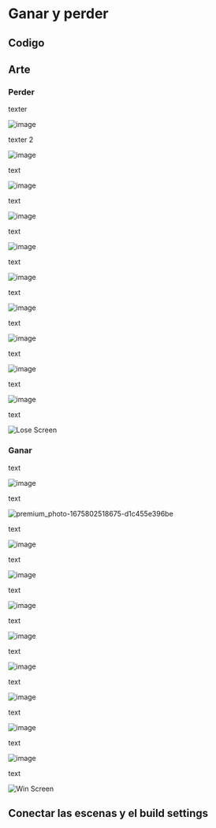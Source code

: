 # Ganar y perder

## Codigo

## Arte

### Perder

texter

![image](https://github.com/user-attachments/assets/ac34dfb8-3fe1-4a23-8498-ee3faefceae5)

texter 2

![image](https://github.com/user-attachments/assets/8b606dba-6c9f-4756-b882-acb5ba2d2e23)

text

![image](https://github.com/user-attachments/assets/aa628bee-03e5-4419-aeec-8b77323ec490)

text

![image](https://github.com/user-attachments/assets/8d1a6d29-8904-4518-8cfc-b8f216eed11e)

text

![image](https://github.com/user-attachments/assets/4f62e7cd-dbab-4ee7-a5ee-889c5da62d81)

text

![image](https://github.com/user-attachments/assets/14b4a333-acfc-4af3-bf95-8cec0d38b54d)

text

![image](https://github.com/user-attachments/assets/bb8915fb-8334-483b-aa8c-791d86e1a36c)

text

![image](https://github.com/user-attachments/assets/df92b4a9-9ac7-44be-a9cb-fa15a1ac09ed)

text

![image](https://github.com/user-attachments/assets/7027db32-7eaa-4016-a8ee-9b563b2dbf7b)

text

![image](https://github.com/user-attachments/assets/e863f2c2-fdc0-42c4-bfce-2003273093f7)

text

![Lose Screen](https://github.com/user-attachments/assets/9f3617c9-21b9-4080-a7f3-950210a9b95c)

### Ganar

text

![image](https://github.com/user-attachments/assets/a713da3e-49ae-4e35-aa9c-2a6fc51e677a)

text

![premium_photo-1675802518675-d1c455e396be](https://github.com/user-attachments/assets/096711e8-efca-42f9-bbba-4cd775ffcb64)

text

![image](https://github.com/user-attachments/assets/23efe358-ff73-4832-8072-35c31663d7a1)

text

![image](https://github.com/user-attachments/assets/d72c013a-9eb9-49b0-8924-25a6609de05b)

text

![image](https://github.com/user-attachments/assets/1646d6e4-1062-464d-bd4a-a9fc0d8026c0)

text

![image](https://github.com/user-attachments/assets/a5c7e600-f1ed-4cfb-9ee8-871d9b723272)

text

![image](https://github.com/user-attachments/assets/a54df160-ed13-46bb-a7b5-d4637b72ee83)

text

![image](https://github.com/user-attachments/assets/d9ea2130-abd9-4449-9341-0459a824c4cc)

text

![image](https://github.com/user-attachments/assets/104f8dfc-e85c-4c9a-9201-67d2c27e9cf8)

text

![image](https://github.com/user-attachments/assets/922a25b7-92b4-4abd-be65-17e0b623afc3)

text

![Win Screen](https://github.com/user-attachments/assets/5ebb417d-6c0f-4f68-9345-4ecc9cfe8448)

## Conectar las escenas y el build settings

